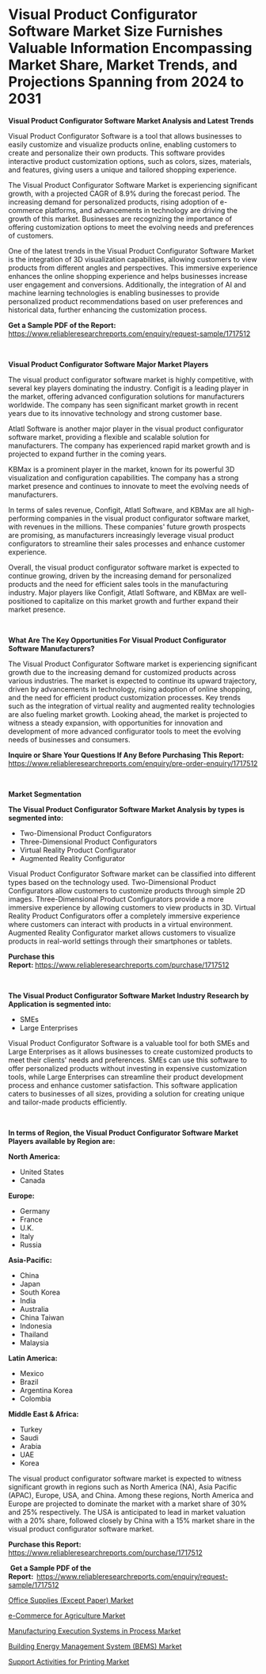 <p><h1>Visual Product Configurator Software Market Size Furnishes Valuable Information Encompassing Market Share, Market Trends, and Projections Spanning from 2024 to 2031</h1></p><p><strong>Visual Product Configurator Software Market Analysis and Latest Trends</strong></p>
<p><p>Visual Product Configurator Software is a tool that allows businesses to easily customize and visualize products online, enabling customers to create and personalize their own products. This software provides interactive product customization options, such as colors, sizes, materials, and features, giving users a unique and tailored shopping experience.</p><p>The Visual Product Configurator Software Market is experiencing significant growth, with a projected CAGR of 8.9% during the forecast period. The increasing demand for personalized products, rising adoption of e-commerce platforms, and advancements in technology are driving the growth of this market. Businesses are recognizing the importance of offering customization options to meet the evolving needs and preferences of customers.</p><p>One of the latest trends in the Visual Product Configurator Software Market is the integration of 3D visualization capabilities, allowing customers to view products from different angles and perspectives. This immersive experience enhances the online shopping experience and helps businesses increase user engagement and conversions. Additionally, the integration of AI and machine learning technologies is enabling businesses to provide personalized product recommendations based on user preferences and historical data, further enhancing the customization process.</p></p>
<p><strong>Get a Sample PDF of the Report:&nbsp;</strong> <a href="https://www.reliableresearchreports.com/enquiry/request-sample/1717512">https://www.reliableresearchreports.com/enquiry/request-sample/1717512</a></p>
<p>&nbsp;</p>
<p><strong>Visual Product Configurator Software Major Market Players</strong></p>
<p><p>The visual product configurator software market is highly competitive, with several key players dominating the industry. Configit is a leading player in the market, offering advanced configuration solutions for manufacturers worldwide. The company has seen significant market growth in recent years due to its innovative technology and strong customer base.</p><p>Atlatl Software is another major player in the visual product configurator software market, providing a flexible and scalable solution for manufacturers. The company has experienced rapid market growth and is projected to expand further in the coming years.</p><p>KBMax is a prominent player in the market, known for its powerful 3D visualization and configuration capabilities. The company has a strong market presence and continues to innovate to meet the evolving needs of manufacturers.</p><p>In terms of sales revenue, Configit, Atlatl Software, and KBMax are all high-performing companies in the visual product configurator software market, with revenues in the millions. These companies' future growth prospects are promising, as manufacturers increasingly leverage visual product configurators to streamline their sales processes and enhance customer experience.</p><p>Overall, the visual product configurator software market is expected to continue growing, driven by the increasing demand for personalized products and the need for efficient sales tools in the manufacturing industry. Major players like Configit, Atlatl Software, and KBMax are well-positioned to capitalize on this market growth and further expand their market presence.</p></p>
<p>&nbsp;</p>
<p><strong>What Are The Key Opportunities For Visual Product Configurator Software Manufacturers?</strong></p>
<p><p>The Visual Product Configurator Software market is experiencing significant growth due to the increasing demand for customized products across various industries. The market is expected to continue its upward trajectory, driven by advancements in technology, rising adoption of online shopping, and the need for efficient product customization processes. Key trends such as the integration of virtual reality and augmented reality technologies are also fueling market growth. Looking ahead, the market is projected to witness a steady expansion, with opportunities for innovation and development of more advanced configurator tools to meet the evolving needs of businesses and consumers.</p></p>
<p><strong>Inquire or Share Your Questions If Any Before Purchasing This Report:</strong> <a href="https://www.reliableresearchreports.com/enquiry/pre-order-enquiry/1717512">https://www.reliableresearchreports.com/enquiry/pre-order-enquiry/1717512</a></p>
<p>&nbsp;</p>
<p><strong>Market Segmentation</strong></p>
<p><strong>The Visual Product Configurator Software Market Analysis by types is segmented into:</strong></p>
<p><ul><li>Two-Dimensional Product Configurators</li><li>Three-Dimensional Product Configurators</li><li>Virtual Reality Product Configurator</li><li>Augmented Reality Configurator</li></ul></p>
<p><p>Visual Product Configurator Software market can be classified into different types based on the technology used. Two-Dimensional Product Configurators allow customers to customize products through simple 2D images. Three-Dimensional Product Configurators provide a more immersive experience by allowing customers to view products in 3D. Virtual Reality Product Configurators offer a completely immersive experience where customers can interact with products in a virtual environment. Augmented Reality Configurator market allows customers to visualize products in real-world settings through their smartphones or tablets.</p></p>
<p><strong>Purchase this Report:&nbsp;</strong><a href="https://www.reliableresearchreports.com/purchase/1717512">https://www.reliableresearchreports.com/purchase/1717512</a></p>
<p>&nbsp;</p>
<p><strong>The Visual Product Configurator Software Market Industry Research by Application is segmented into:</strong></p>
<p><ul><li>SMEs</li><li>Large Enterprises</li></ul></p>
<p><p>Visual Product Configurator Software is a valuable tool for both SMEs and Large Enterprises as it allows businesses to create customized products to meet their clients' needs and preferences. SMEs can use this software to offer personalized products without investing in expensive customization tools, while Large Enterprises can streamline their product development process and enhance customer satisfaction. This software application caters to businesses of all sizes, providing a solution for creating unique and tailor-made products efficiently.</p></p>
<p>&nbsp;</p>
<p><strong>In terms of Region, the Visual Product Configurator Software Market Players available by Region are:</strong></p>
<p>
    <p> <strong> North America: </strong>
        <ul>
            <li>United States</li>
            <li>Canada</li>
        </ul>
        </p> 
    <p> <strong> Europe: </strong>
        <ul>
            <li>Germany</li>
            <li>France</li>
            <li>U.K.</li>
            <li>Italy</li>
            <li>Russia</li>
        </ul>
        </p> 
    <p> <strong> Asia-Pacific: </strong>
        <ul>
            <li>China</li>
            <li>Japan</li>
            <li>South Korea</li>
            <li>India</li>
            <li>Australia</li>
            <li>China Taiwan</li>
            <li>Indonesia</li>
            <li>Thailand</li>
            <li>Malaysia</li>
        </ul>
        </p> 
    <p> <strong> Latin America: </strong>
        <ul>
            <li>Mexico</li>
            <li>Brazil</li>
            <li>Argentina Korea</li>
            <li>Colombia</li>
        </ul>
        </p> 
    <p> <strong> Middle East & Africa: </strong>
        <ul>
            <li>Turkey</li>
            <li>Saudi</li>
            <li>Arabia</li>
            <li>UAE</li>
            <li>Korea</li>
        </ul>
    </p>
    </p>
<p><p>The visual product configurator software market is expected to witness significant growth in regions such as North America (NA), Asia Pacific (APAC), Europe, USA, and China. Among these regions, North America and Europe are projected to dominate the market with a market share of 30% and 25% respectively. The USA is anticipated to lead in market valuation with a 20% share, followed closely by China with a 15% market share in the visual product configurator software market.</p></p>
<p><strong>Purchase this Report: </strong><a href="https://www.reliableresearchreports.com/purchase/1717512">https://www.reliableresearchreports.com/purchase/1717512</a></p>
<p>&nbsp;<strong>Get a Sample PDF of the Report:&nbsp;&nbsp;</strong><a href="https://www.reliableresearchreports.com/enquiry/request-sample/1717512">https://www.reliableresearchreports.com/enquiry/request-sample/1717512</a></p>
<p><strong></strong></p>
<p><p><a href="https://medium.com/@julianichols11972/office-supplies-except-paper-market-analysis-and-sze-forecasted-for-period-from-2024-to-2031-6e5cc33b2720">Office Supplies (Except Paper) Market</a></p><p><a href="https://medium.com/@dexterhayes2023/e-commerce-for-agriculture-market-size-cagr-trends-2024-2030-70b686beb9bf">e-Commerce for Agriculture Market</a></p><p><a href="https://medium.com/@dexterhayes2023/manufacturing-execution-systems-in-process-market-size-and-market-trends-complete-industry-a7de01f051f8">Manufacturing Execution Systems in Process Market</a></p><p><a href="https://medium.com/@waltercruz6g/building-energy-management-system-bems-market-analysis-its-cagr-market-segmentation-and-global-3a785b050f8f">Building Energy Management System (BEMS) Market</a></p><p><a href="https://medium.com/@julianichols11972/support-activities-for-printing-market-size-reveals-the-best-marketing-channels-in-global-industry-7b7bd148b492">Support Activities for Printing Market</a></p></p>